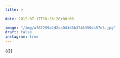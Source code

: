 ```yaml
---
title: >
  
date: 2012-07-17T18:26:28+00:00

image: "/img/af87259a2d2ca941d3b3746359e457e3.jpg"
draft: false
instagram: true
---
```


{{<photo src="/img/af87259a2d2ca941d3b3746359e457e3.jpg">}}
